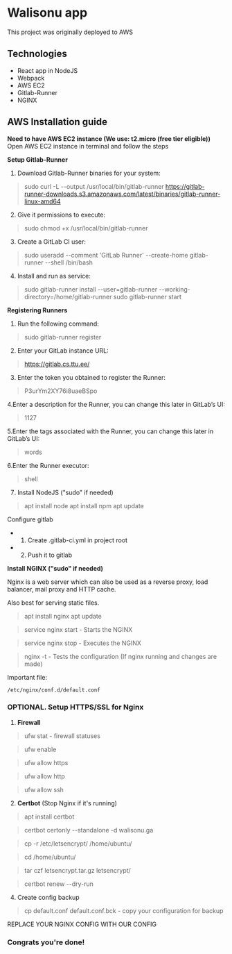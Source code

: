 # Walisonu app

This project was originally deployed to AWS

## Technologies

- React app in NodeJS
- Webpack
- AWS EC2
- Gitlab-Runner
- NGINX

## AWS Installation guide

**Need to have AWS EC2 instance (We use: t2.micro (free tier eligible))**
Open AWS EC2 instance in terminal and follow the steps

**Setup Gitlab-Runner**
1. Download Gitlab-Runner binaries for your system:
>sudo curl -L --output /usr/local/bin/gitlab-runner https://gitlab-runner-downloads.s3.amazonaws.com/latest/binaries/gitlab-runner-linux-amd64

2. Give it permissions to execute:
> sudo chmod +x /usr/local/bin/gitlab-runner

3. Create a GitLab CI user:
>sudo useradd --comment 'GitLab Runner' --create-home gitlab-runner --shell /bin/bash

4. Install and run as service:
>sudo gitlab-runner install --user=gitlab-runner --working-directory=/home/gitlab-runner
sudo gitlab-runner start

**Registering Runners**

1. Run the following command:
>sudo gitlab-runner register

2. Enter your GitLab instance URL:
>https://gitlab.cs.ttu.ee/

3. Enter the token you obtained to register the Runner:
>P3urYm2XY76i8uaeBSpo

4.Enter a description for the Runner, you can change this later in GitLab’s UI:
>1127

5.Enter the tags associated with the Runner, you can change this later in GitLab’s UI:
>words

6.Enter the Runner executor:
>shell

7. Install NodeJS ("sudo" if needed)
>apt install node
apt install npm
apt update


Configure gitlab
- 1. Create .gitlab-ci.yml in project root
- 2. Push it to gitlab

 **Install NGINX ("sudo" if needed)**

Nginx is a web server which can also be used as a reverse proxy, load balancer, mail proxy and HTTP cache.

Also best for serving static files.

>apt install nginx
apt update

>service nginx start - Starts the NGINX

>service nginx stop   - Executes the NGINX

> nginx -t              - Tests the configuration (If nginx running and changes are made)

Important file:

	/etc/nginx/conf.d/default.conf

### **OPTIONAL. Setup HTTPS/SSL for Nginx**

1. **Firewall**
>ufw stat                 - firewall statuses

>ufw enable

>ufw allow https

>ufw allow http

>ufw allow ssh

2. **Certbot** (Stop Nginx if it's running)

>apt install certbot

>certbot certonly --standalone -d walisonu.ga     

>cp -r /etc/letsencrypt/ /home/ubuntu/

>cd /home/ubuntu/

>tar czf letsencrypt.tar.gz letsencrypt/

>certbot renew --dry-run 

4. Create config backup 
>cp default.conf default.conf.bck   - copy your configuration for backup

REPLACE YOUR NGINX CONFIG WITH OUR CONFIG

### **Congrats you're done!**
